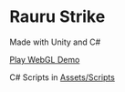 # Rauru Strike 

Made with Unity and C#

[Play WebGL Demo](https://play.unity.com/p/609f459e4c3159022d160201)

C# Scripts in [Assets/Scripts](https://github.com/raulet-dev/rauru-strike/tree/main/Assets/Scripts)
